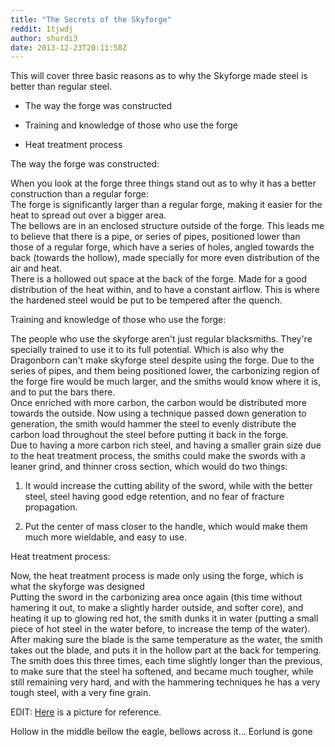 ```yaml
---
title: "The Secrets of the Skyforge"
reddit: 1tjwdj
author: shurdi3
date: 2013-12-23T20:11:58Z
---
```


This will cover three basic reasons as to why the Skyforge made steel is better than regular steel. 

* The way the forge was constructed 

* Training and knowledge of those who use the forge

* Heat treatment process 

The way the forge was constructed: 

When you look at the forge three things stand out as to why it has a better construction than a regular forge:    
The forge is significantly larger than a regular forge, making it easier for the heat to spread out over a bigger area.   
The bellows are in an enclosed structure outside of the forge. This leads me to believe that there is a pipe, or series of pipes, positioned lower than those of a regular forge, which have a series of holes, angled towards the back (towards the hollow), made specially for more even distribution of the air and heat.   
There is a hollowed out space at the back of the forge. Made for a good distribution of the heat within, and to have a constant airflow. This is where the hardened steel would be put to be tempered after the quench. 

Training and knowledge of those who use the forge: 

The people who use the skyforge aren't just regular blacksmiths. They're specially trained to use it to its full potential. Which is also why the Dragonborn can't make skyforge steel despite using the forge. Due to the series of pipes, and them being positioned lower, the carbonizing region of the forge fire would be much larger, and the smiths would know where it is, and to put the bars there.   
Once enriched with more carbon, the carbon would be distributed more towards the outside. Now using a technique passed down generation to generation, the smith would hammer the steel to evenly distribute the carbon load throughout the steel before putting it back in the forge.   
Due to having a more carbon rich steel, and having a smaller grain size due to the heat treatment process, the smiths could make the swords with a leaner grind, and thinner cross section, which would do two things: 

1. It would increase the cutting ability of the sword, while with the better steel, steel having good edge retention, and no fear of fracture propagation. 

2. Put the center of mass closer to the handle, which would make them much more wieldable, and easy to use. 

Heat treatment process: 

Now, the heat treatment process is made only using the forge, which is what the skyforge was designed   
Putting the sword in the carbonizing area once again (this time without hamering it out, to make a slightly harder outside, and softer core), and heating it up to glowing red hot, the smith dunks it in water (putting a small piece of hot steel in the water before, to increase the temp of the water). After making sure the blade is the same temperature as the water, the smith takes out the blade, and puts it in the hollow part at the back for tempering. The smith does this three times, each time slightly longer than the previous, to make sure that the steel ha softened, and became much tougher, while still remaining very hard, and with the hammering techniques he has a very tough steel, with a very fine grain.

EDIT: [Here](http://static3.wikia.nocookie.net/__cb20120911200437/elderscrolls/images/d/dd/Sky_Forge.png) is a picture for reference. 

Hollow in the middle bellow the eagle, bellows across it... Eorlund is gone

